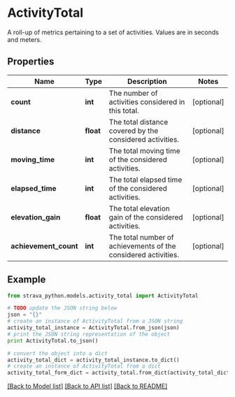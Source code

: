 # ActivityTotal

A roll-up of metrics pertaining to a set of activities. Values are in seconds and meters.

## Properties
Name | Type | Description | Notes
------------ | ------------- | ------------- | -------------
**count** | **int** | The number of activities considered in this total. | [optional] 
**distance** | **float** | The total distance covered by the considered activities. | [optional] 
**moving_time** | **int** | The total moving time of the considered activities. | [optional] 
**elapsed_time** | **int** | The total elapsed time of the considered activities. | [optional] 
**elevation_gain** | **float** | The total elevation gain of the considered activities. | [optional] 
**achievement_count** | **int** | The total number of achievements of the considered activities. | [optional] 

## Example

```python
from strava_python.models.activity_total import ActivityTotal

# TODO update the JSON string below
json = "{}"
# create an instance of ActivityTotal from a JSON string
activity_total_instance = ActivityTotal.from_json(json)
# print the JSON string representation of the object
print ActivityTotal.to_json()

# convert the object into a dict
activity_total_dict = activity_total_instance.to_dict()
# create an instance of ActivityTotal from a dict
activity_total_form_dict = activity_total.from_dict(activity_total_dict)
```
[[Back to Model list]](../README.md#documentation-for-models) [[Back to API list]](../README.md#documentation-for-api-endpoints) [[Back to README]](../README.md)


